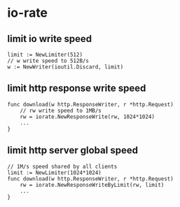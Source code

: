 # io-rate

## limit io write speed

```golang
limit := NewLimiter(512)
// w write speed to 512B/s
w := NewWriter(ioutil.Discard, limit)
```

## limit http response write speed

```golang
func download(w http.ResponseWriter, r *http.Request)
    // rw write speed to 1MB/s
    rw = iorate.NewResponseWrite(rw, 1024*1024)
    ...
}
```

## limit http server global speed

```golang
// 1M/s speed shared by all clients
limit := NewLimiter(1024*1024)
func download(w http.ResponseWriter, r *http.Request)
    rw = iorate.NewResponseWriteByLimit(rw, limit)
    ...
}
```
